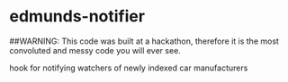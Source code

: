 edmunds-notifier
================

##WARNING: This code was built at a hackathon, therefore it is the most convoluted and messy code you will ever see.

hook for notifying watchers of newly indexed car manufacturers
